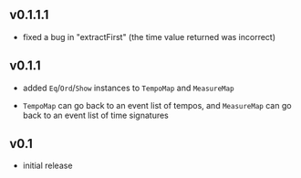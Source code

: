 ## v0.1.1.1

  * fixed a bug in "extractFirst" (the time value returned was incorrect)

## v0.1.1

  * added `Eq`/`Ord`/`Show` instances to `TempoMap` and `MeasureMap`

  * `TempoMap` can go back to an event list of tempos,
    and `MeasureMap` can go back to an event list of time signatures

## v0.1

  * initial release
